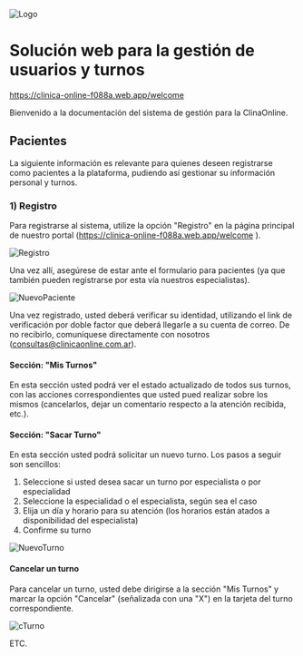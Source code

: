 
![Logo](https://clinica-online-f088a.web.app/assets/logo-grande.png)

# Solución web para la gestión de usuarios y turnos

https://clinica-online-f088a.web.app/welcome 

Bienvenido a la documentación del sistema de gestión para la ClinaOnline.

## Pacientes

La siguiente información es relevante para quienes deseen registrarse como pacientes a la plataforma, pudiendo así gestionar su información personal y turnos.

### 1) Registro

Para registrarse al sistema, utilize la opción "Registro" en la página principal de nuestro portal (https://clinica-online-f088a.web.app/welcome ).

![Registro](https://firebasestorage.googleapis.com/v0/b/clinica-online-f088a.appspot.com/o/registro.png?alt=media&token=5f36166e-6da2-4fe5-9394-9d7f18c3d108)

Una vez allí, asegúrese de estar ante el formulario para pacientes (ya que también pueden registrarse por esta vía nuestros especialistas).

![NuevoPaciente](https://firebasestorage.googleapis.com/v0/b/clinica-online-f088a.appspot.com/o/nuevo-paciente.png?alt=media&token=dd0a8f69-abe8-437a-bf93-bb23b12e6530)

Una vez registrado, usted deberá verificar su identidad, utilizando el link de verificación por doble factor que deberá llegarle a su cuenta de correo. De no recibirlo, comuníquese directamente con nosotros (consultas@clinicaonline.com.ar).

#### Sección: "Mis Turnos"

En esta sección usted podrá ver el estado actualizado de todos sus turnos, con las acciones correspondientes que usted pued realizar sobre los mismos (cancelarlos, dejar un comentario respecto a la atención recibida, etc.).

#### Sección: "Sacar Turno"

En esta sección usted podrá solicitar un nuevo turno. Los pasos a seguir son sencillos:

1) Seleccione si usted desea sacar un turno por especialista o por especialidad
2) Seleccione la especialidad o el especialista, según sea el caso
3) Elija un día y horario para su atención (los horarios están atados a disponibilidad del especialista)
4) Confirme su turno

![NuevoTurno](https://firebasestorage.googleapis.com/v0/b/clinica-online-f088a.appspot.com/o/nuevo-turno.gif?alt=media&token=4c2da6da-ee41-4be9-a690-deb25d410b55)

#### Cancelar un turno

Para cancelar un turno, usted debe dirigirse a la sección "Mis Turnos" y marcar la opción "Cancelar" (señalizada con una "X") en la tarjeta del turno correspondiente.

![cTurno](https://firebasestorage.googleapis.com/v0/b/clinica-online-f088a.appspot.com/o/cancelar-turno.gif?alt=media&token=33783cc6-ef0e-4f0a-a650-5f3f4e078e43)

ETC.
